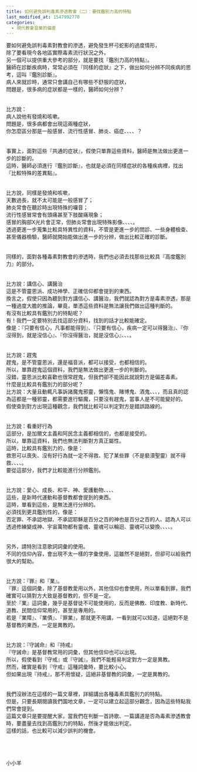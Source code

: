 ```yaml
---
title: 如何避免誤判毒素滲透教會（二）：要找鑑別力高的特點
last_modified_at: 1547992770
categories:
  - 現代教會音樂的偏差
---
```


要如何避免誤判毒素對教會的滲透，避免發生杯弓蛇影的過度情形，<br>除了要看現今各地區實際毒素流行狀況之外，<br>另一個可以提供重大參考的部分，就是要找『鑑別力高的特點』。<br><!--more-->醫師在診斷疾病時，常常必須在『同樣的症狀』之下，做出如何分辨不同疾病的思考，這叫『鑑別診斷』。<br>病人來就診時，通常只會講自己有哪些不舒服的症狀，<br>問題是，很多病的症狀都是一樣的，醫師如何分辨？<br><br><br>比方說：<br>病人說他有發燒和咳嗽。<br>問題是，很多病都會出現這兩種症狀，<br>你怎麼區分那是一般感冒、流行性感冒、肺炎、癌症、、、、？<br><br><br>事實上，面對這些『共通的症狀』，假使只單靠這些資料，醫師是無法做出更進一步的診斷的。<br>這時，醫師必須進行『鑑別診斷』，也就是必須在同樣症狀的各種疾病裡，找出『比較特殊的差異點』。<br><br><br>比方說，同樣是發燒和咳嗽，<br>天數過長，就不太可能是一般感冒了；<br>肺炎常會在聽診時出現特殊的囉音；<br>流行性感冒常會有頭痛甚至下肢酸痛現象；<br>感冒的胸部X光片會正常，但肺炎常會出現特殊影像、、、、。<br>透過更進一步蒐集比較具特異性的資料，不管是更進一步的問診、一些身體檢查、甚至儀器檢驗，醫師就開始能做出進一步的分辨，做出比較正確的診斷。<br><br><br>同樣的，面對各種毒素對教會的滲透時，我們也必須去找那些比較具『高度鑑別力』的部分。<br><br><br>比方說：講信心、講醫治<br>這是不管靈恩派、成功神學、正確信仰都會提到的東西。<br>換言之，假使只因為聽到對方講信心、講醫治，我們就認為對方是毒素滲透，那是一種過度大膽的推論，畢竟，單憑這些資料是無法讓我們做出這種判斷的。<br>有沒有比較具有鑑別力的特點呢？<br>有！我們一定要特別去找這部分資料，找到的話才比較能確定。<br>像是：『只要有信心，凡事都能得到』、『只要有信心，疾病一定可以得醫治』、『你沒得到，就是沒信心』、『你沒得醫治，就是沒信心』、、、。<br><br><br>比方說：趕鬼<br>趕鬼，是不管靈恩派，還是福音派，都可以接受，也都相信的。<br>所以，單靠趕鬼這個資料，我們是無法做出更進一步的判斷的。<br>沒錯，靈恩派比較喜歡也很常趕鬼，但我們卻不能因此就說對方是偏差毒素。<br>什麼是比較具有鑑別力的部分呢？<br>比方說：大量且動輒凡事訴諸魔鬼邪靈，懶惰鬼、賭博鬼、酒鬼、、、，而且真的認為這都是一種邪靈，都需要進行驅魔，只要沒有趕鬼，當事人是不可能變好的。<br>假使查到對方出現這種觀念，我們就比較可以判定對方是錯誤路線的。<br><br><br>比方說：看重好行為<br>這部分，是加爾文主義和阿民念主義都相信的，也都是接受的。<br>所以，單靠這資料，我們也無法判斷對方真正屬性。<br>這時，比較具有鑑別力的，像是：<br>救恩可以喪失、沒有好行為就一定不得救、犯了某些罪（不是褻瀆聖靈）就不得救、、、、。<br>要從這部分，我們才比較能進行分辨鑑別。<br><br><br>比方說：愛心、成長、和平、神、愛護動物、、、、<br>這些，是新時代運動和基督教都會提到的東西。<br>這時，單看到這些，是無法進行分辨的。<br>必須找到更具鑑別性的，像是：<br>否定罪、不承認地獄、不承認耶穌是百分之百的神也是百分之百的人、認為人可以透過修練變成神、宇宙萬物都有靈魂、靈魂可以輪迴、靈魂可以變換、、、、。<br><br><br>另外，請特別注意歌詞詞彙的使用。<br>不同的信仰內容，會出現不太一樣的字彙使用，這雖然不是絕對，但卻可以給我們很大的幫助。<br><br><br>比方說：『罪』和『業』。<br>『罪』這個詞彙，除了基督教愛用以外，其他信仰也會使用，所以單看到罪，我們確實可以猜對方大致是基督教的，但不是一定。<br>至於『業』這詞彙，幾乎是基督徒不可能使用的，反而是佛教、印度教、新時代、道教、民間信仰常用的，甚至是專用的。<br>若是『業障』、『業債』、『罪業』，那就更不用講，一看到就可以知道，這絕對不是基督教的東西，一定是異教的。<br><br><br>比方說：『守誡命』和『持戒』<br>『守誡命』是基督教常用的詞彙，但其他信仰也可以出現。<br>所以，假使看到『守戒』或『守誡』，我們不能輕易判定對方一定是異教。<br>然而，確實是看到『守戒』這種詞彙時，要比較小心。<br>但如果出現『持戒』，那不用懷疑，這絕非基督教的詞彙，一定是異教的。<br><br><br>我們沒辦法在這樣的一篇文章裡，詳細講出各種毒素具鑑別力的特點。<br>但是，只要長期閱讀我們園地文章，一定可以建立起這部分觀念，因為這些特點我們常會提到。<br>這篇文章只是要提醒大家，當我們在判斷一首詩歌、一篇講道是否為毒素滲透教會時，要盡量去找到高鑑別力的特點，然後才能做出判定。<br>這樣的話，也比較可以減少誤判的機會。<br><br><br><br><br>小小羊<br><br>
